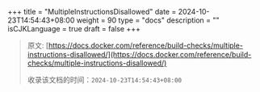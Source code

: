 +++
title = "MultipleInstructionsDisallowed"
date = 2024-10-23T14:54:43+08:00
weight = 90
type = "docs"
description = ""
isCJKLanguage = true
draft = false
+++

> 原文: [https://docs.docker.com/reference/build-checks/multiple-instructions-disallowed/](https://docs.docker.com/reference/build-checks/multiple-instructions-disallowed/)
>
> 收录该文档的时间：`2024-10-23T14:54:43+08:00`
